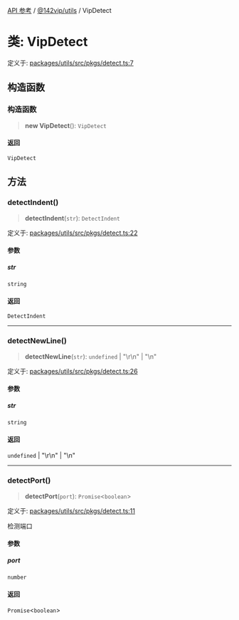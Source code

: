 [API 参考](../wiki/Home) / [@142vip/utils](../wiki/@142vip.utils) / VipDetect

# 类: VipDetect

定义于: [packages/utils/src/pkgs/detect.ts:7](https://github.com/142vip/core-x/blob/58a4aca72f73ebc92491a458c9b83754486dc296/packages/utils/src/pkgs/detect.ts#L7)

## 构造函数

### 构造函数

> **new VipDetect**(): `VipDetect`

#### 返回

`VipDetect`

## 方法

### detectIndent()

> **detectIndent**(`str`): `DetectIndent`

定义于: [packages/utils/src/pkgs/detect.ts:22](https://github.com/142vip/core-x/blob/58a4aca72f73ebc92491a458c9b83754486dc296/packages/utils/src/pkgs/detect.ts#L22)

#### 参数

##### str

`string`

#### 返回

`DetectIndent`

***

### detectNewLine()

> **detectNewLine**(`str`): `undefined` | "\r\n" | "\n"

定义于: [packages/utils/src/pkgs/detect.ts:26](https://github.com/142vip/core-x/blob/58a4aca72f73ebc92491a458c9b83754486dc296/packages/utils/src/pkgs/detect.ts#L26)

#### 参数

##### str

`string`

#### 返回

`undefined` | "\r\n" | "\n"

***

### detectPort()

> **detectPort**(`port`): `Promise`<`boolean`>

定义于: [packages/utils/src/pkgs/detect.ts:11](https://github.com/142vip/core-x/blob/58a4aca72f73ebc92491a458c9b83754486dc296/packages/utils/src/pkgs/detect.ts#L11)

检测端口

#### 参数

##### port

`number`

#### 返回

`Promise`<`boolean`>
